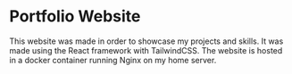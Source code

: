 # Portfolio Website
This website was made in order to showcase my projects and skills. It was made using the React framework with TailwindCSS.
The website is hosted in a docker container running Nginx on my home server.
